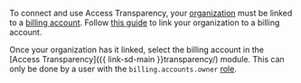 To connect and use Access Transparency, your [organization](../../organization/quickstart.md) must be linked to a [billing account](../../billing/concepts/billing-account.md). Follow [this guide](../../billing/operations/change-organization.md) to link your organization to a billing account.

Once your organization has it linked, select the billing account in the [Access Transparency]({{ link-sd-main }}transparency/) module. This can only be done by a user with the `billing.accounts.owner` [role](../../billing/security/index.md#billing-accounts-owner).